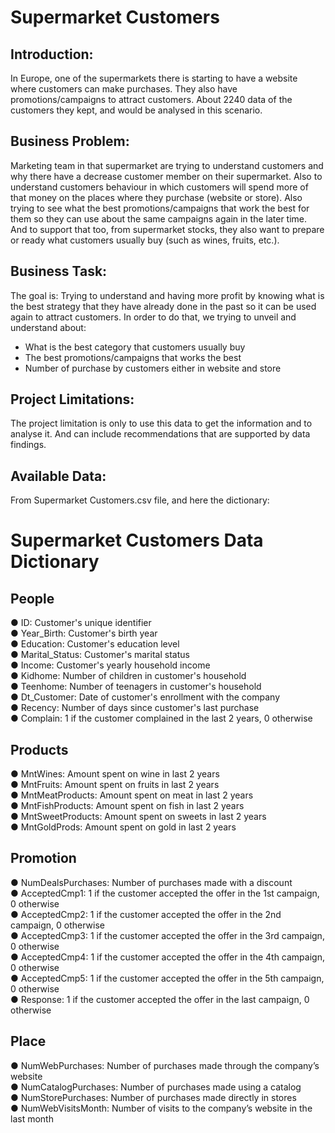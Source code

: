 # Supermarket Customers


## Introduction:
In Europe, one of the supermarkets there is starting to have a website where customers can make purchases. They also have promotions/campaigns to attract customers. About 2240 data of the customers they kept, and would be analysed in this scenario.

## Business Problem:
Marketing team in that supermarket are trying to understand customers and why there have a decrease customer member on their supermarket. Also to understand customers behaviour in which customers will spend more of that money on the places where they purchase (website or store). Also trying to see what the best promotions/campaigns that work the best for them so they can use about the same campaigns again in the later time. And to support that too, from supermarket stocks, they also want to prepare or ready what customers usually buy (such as wines, fruits, etc.).

## Business Task:
The goal is: Trying to understand and having more profit by knowing what is the best strategy that they have already done in the past so it can be used again to attract customers. In order to do that, we trying to unveil and understand about:
- What is the best category that customers usually buy
- The best promotions/campaigns that works the best
- Number of purchase by customers either in website and store



## Project Limitations:
The project limitation is only to use this data to get the information and to analyse it. And can include recommendations that are supported by data findings.

## Available Data:
From Supermarket Customers.csv file, and here the dictionary:

# Supermarket Customers Data Dictionary
## People
●  ID: Customer's unique identifier <br>
●  Year_Birth: Customer's birth year <br>
●  Education: Customer's education level <br>
●  Marital_Status: Customer's marital status <br>
●  Income: Customer's yearly household income <br>
●  Kidhome: Number of children in customer's household <br>
●  Teenhome: Number of teenagers in customer's household <br>
●  Dt_Customer: Date of customer's enrollment with the company <br>
●  Recency: Number of days since customer's last purchase <br>
●  Complain: 1 if the customer complained in the last 2 years, 0 otherwise <br>
## Products
●  MntWines: Amount spent on wine in last 2 years <br>
●  MntFruits: Amount spent on fruits in last 2 years <br>
●  MntMeatProducts: Amount spent on meat in last 2 years <br>
●  MntFishProducts: Amount spent on fish in last 2 years <br>
●  MntSweetProducts: Amount spent on sweets in last 2 years <br>
●  MntGoldProds: Amount spent on gold in last 2 years <br>
## Promotion
●  NumDealsPurchases: Number of purchases made with a discount <br>
●  AcceptedCmp1: 1 if the customer accepted the offer in the 1st campaign, 0 otherwise <br>
●  AcceptedCmp2: 1 if the customer accepted the offer in the 2nd campaign, 0 otherwise <br>
●  AcceptedCmp3: 1 if the customer accepted the offer in the 3rd campaign, 0 otherwise <br>
●  AcceptedCmp4: 1 if the customer accepted the offer in the 4th campaign, 0 otherwise <br>
●  AcceptedCmp5: 1 if the customer accepted the offer in the 5th campaign, 0 otherwise <br>
●  Response: 1 if the customer accepted the offer in the last campaign, 0 otherwise <br>
## Place
●  NumWebPurchases: Number of purchases made through the company’s website <br>
●  NumCatalogPurchases: Number of purchases made using a catalog <br>
●  NumStorePurchases: Number of purchases made directly in stores <br>
●  NumWebVisitsMonth: Number of visits to the company’s website in the last month <br>